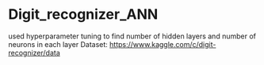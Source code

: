 # Digit_recognizer_ANN
used hyperparameter tuning to find number of hidden layers and number of neurons in each layer
Dataset: https://www.kaggle.com/c/digit-recognizer/data
